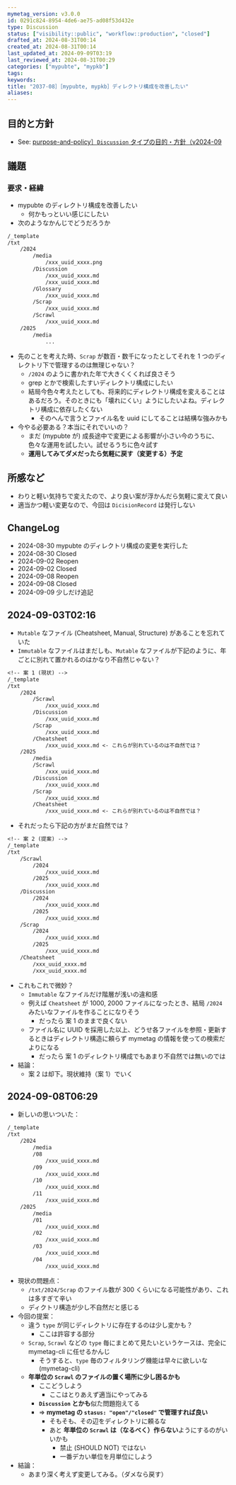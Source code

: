 ```yaml
---
mymetag_version: v3.0.0
id: 0291c824-8954-4de6-ae75-ad08f53d432e
type: Discussion
status: ["visibility::public", "workflow::production", "closed"]
drafted_at: 2024-08-31T00:14
created_at: 2024-08-31T00:14
last_updated_at: 2024-09-09T03:19
last_reviewed_at: 2024-08-31T00:29
categories: ["mypubte", "mypkb"]
tags:
keywords:
title: "2037-08］［mypubte, mypkb］ディレクトリ構成を改善したい"
aliases:
---
```


## 目的と方針

- See: [purpose-and-policy］`Discussion` タイプの目的・方針（v2024-09](ab5688e9-81ef-4e3e-902f-205f5b1900d3.md)

## 議題

### 要求・経緯

- mypubte のディレクトリ構成を改善したい
    - 何かもっといい感じにしたい
- 次のようなかんじでどうだろうか

```txt
/_template
/txt
    /2024
        /media
            /xxx_uuid_xxxx.png
        /Discussion
            /xxx_uuid_xxxx.md
            /xxx_uuid_xxxx.md
        /Glossary
            /xxx_uuid_xxxx.md
        /Scrap
            /xxx_uuid_xxxx.md
        /Scrawl
            /xxx_uuid_xxxx.md
    /2025
        /media
            ...
```

- 先のことを考えた時、`Scrap` が数百・数千になったとしてそれを 1 つのディレクトリ下で管理するのは無理じゃない？
    - `/2024` のように書かれた年で大きくくくれば良さそう
    - grep とかで検索したすいディレクトリ構成にしたい
    - 結局今色々考えたとしても、将来的にディレクトリ構成を変えることはあるだろう。そのときにも「壊れにくい」ようにしたいよね。ディレクトリ構成に依存したくない
        - そのへんで言うとファイル名を uuid にしてることは結構な強みかも
- 今やる必要ある？本当にそれでいいの？
    - まだ (mypubte が) 成長途中で変更による影響が小さい今のうちに、色々な運用を試したい。試せるうちに色々試す
    - **運用してみてダメだったら気軽に戻す（変更する）予定**

## 所感など

- わりと軽い気持ちで変えたので、より良い案が浮かんだら気軽に変えて良い
- 適当かつ軽い変更なので、今回は `DicisionRecord` は発行しない

## ChangeLog

- 2024-08-30 mypubte のディレクトリ構成の変更を実行した
- 2024-08-30 Closed
- 2024-09-02 Reopen
- 2024-09-02 Closed
- 2024-09-08 Reopen
- 2024-09-08 Closed
- 2024-09-09 少しだけ追記

## 2024-09-03T02:16

- `Mutable` なファイル (Cheatsheet, Manual, Structure) があることを忘れていた
- `Immutable` なファイルはまだしも、`Mutable` なファイルが下記のように、年ごとに別れて置かれるのはかなり不自然じゃない？

```txt
<!-- 案 1 (現状) -->
/_template
/txt
    /2024
        /Scrawl
            /xxx_uuid_xxxx.md
        /Discussion
            /xxx_uuid_xxxx.md
        /Scrap
            /xxx_uuid_xxxx.md
        /Cheatsheet
            /xxx_uuid_xxxx.md <- これらが別れているのは不自然では？
    /2025
        /media
        /Scrawl
            /xxx_uuid_xxxx.md
        /Discussion
            /xxx_uuid_xxxx.md
        /Scrap
            /xxx_uuid_xxxx.md
        /Cheatsheet
            /xxx_uuid_xxxx.md <- これらが別れているのは不自然では？
```

- それだったら下記の方がまだ自然では？

```txt
<!-- 案 2 (提案) -->
/_template
/txt
    /Scrawl
        /2024
            /xxx_uuid_xxxx.md
        /2025
            /xxx_uuid_xxxx.md
    /Discussion
        /2024
            /xxx_uuid_xxxx.md
        /2025
            /xxx_uuid_xxxx.md
    /Scrap
        /2024
            /xxx_uuid_xxxx.md
        /2025
            /xxx_uuid_xxxx.md
    /Cheatsheet
        /xxx_uuid_xxxx.md
        /xxx_uuid_xxxx.md
```

- これもこれで微妙？
    - `Immutable` なファイルだけ階層が浅いの違和感
    - 例えば `Cheatsheet` が 1000, 2000 ファイルになったとき、結局 `/2024` みたいなファイルを作ることになりそう
        - だったら 案 1 のままで良くない
    - ファイル名に UUID を採用した以上、どうせ各ファイルを参照・更新するときはディレクトリ構造に頼らず mymetag の情報を使っての検索だよりになる
        - だったら 案 1 のディレクトリ構成でもあまり不自然では無いのでは
- 結論：
    - 案 2 は却下。現状維持（案 1）でいく

## 2024-09-08T06:29

- 新しいの思いついた：

```txt
/_template
/txt
    /2024
        /media
        /08
            /xxx_uuid_xxxx.md
        /09
            /xxx_uuid_xxxx.md
        /10
            /xxx_uuid_xxxx.md
        /11
            /xxx_uuid_xxxx.md
    /2025
        /media
        /01
            /xxx_uuid_xxxx.md
        /02
            /xxx_uuid_xxxx.md
        /03
            /xxx_uuid_xxxx.md
        /04
            /xxx_uuid_xxxx.md
```

- 現状の問題点：
    - `/txt/2024/Scrap` のファイル数が 300 くらいになる可能性があり、これは多すぎて辛い
    - ディクトリ構造が少し不自然だと感じる
- 今回の提案：
    - 違う `type` が同じディレクトリに存在するのは少し変かも？
        - ここは許容する部分
    - `Scrap`, `Scrawl` などの `type` 毎にまとめて見たいというケースは、完全に mymetag-cli に任せるかんじ
        - そうすると、`type` 毎のフィルタリング機能は早々に欲しいな (mymetag-cli)
    - **年単位の `Scrawl` のファイルの置く場所に少し困るかも**
        - ここどうしよう
            - ここはとりあえず適当にやってみる
        - **`Discussion` とかも**似た問題抱えてる
        - => **mymetag の `stasus: "open"/"closed"` で管理すれば良い**
            - そもそも、その辺をディレクトリに頼るな
            - あと **年単位の `Scrawl` は（なるべく）作らない**ようにするのがいいかも
                - 禁止 (SHOULD NOT) ではない
                - 一番デカい単位を月単位にしよう
- 結論：
    - あまり深く考えず変更してみる。（ダメなら戻す）
